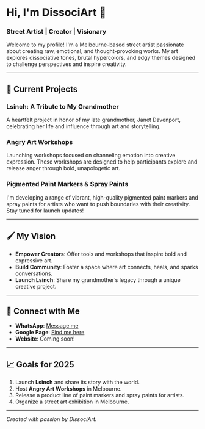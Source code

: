 # Hi, I'm DissociArt 🎨  
### Street Artist | Creator | Visionary  

Welcome to my profile! I'm a Melbourne-based street artist passionate about creating raw, emotional, and thought-provoking works. My art explores dissociative tones, brutal hypercolors, and edgy themes designed to challenge perspectives and inspire creativity.

---

## 🌟 Current Projects  
### **Lsinch: A Tribute to My Grandmother**  
A heartfelt project in honor of my late grandmother, Janet Davenport, celebrating her life and influence through art and storytelling.

### **Angry Art Workshops**  
Launching workshops focused on channeling emotion into creative expression. These workshops are designed to help participants explore and release anger through bold, unapologetic art.

### **Pigmented Paint Markers & Spray Paints**  
I'm developing a range of vibrant, high-quality pigmented paint markers and spray paints for artists who want to push boundaries with their creativity. Stay tuned for launch updates!

---

## 🖌️ My Vision  
- **Empower Creators**: Offer tools and workshops that inspire bold and expressive art.  
- **Build Community**: Foster a space where art connects, heals, and sparks conversations.  
- **Launch Lsinch**: Share my grandmother’s legacy through a unique creative project.  

---

## 🤝 Connect with Me  
- **WhatsApp**: [Message me](https://wa.me/61408591219)  
- **Google Page**: [Find me here](https://g.co/kgs/XqPqKrf)  
- **Website**: Coming soon!  

---

## 📈 Goals for 2025  
1. Launch **Lsinch** and share its story with the world.  
2. Host **Angry Art Workshops** in Melbourne.  
3. Release a product line of paint markers and spray paints for artists.  
4. Organize a street art exhibition in Melbourne.  

---

*Created with passion by DissociArt.*
